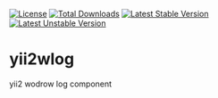 [![License](https://poser.pugx.org/wodrow/yii2wlog/license)](https://packagist.org/packages/wodrow/yii2wlog)
[![Total Downloads](https://poser.pugx.org/wodrow/yii2wlog/downloads)](https://packagist.org/packages/wodrow/yii2wlog)
[![Latest Stable Version](https://poser.pugx.org/wodrow/yii2wlog/version)](https://packagist.org/packages/wodrow/yii2wlog)
[![Latest Unstable Version](https://poser.pugx.org/wodrow/yii2wlog/v/unstable)](//packagist.org/packages/wodrow/yii2wlog)


# yii2wlog
yii2 wodrow log component
